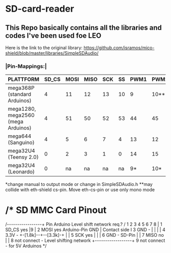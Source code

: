 # SD-card-reader
## This Repo basically contains all the libraries and codes I've been used foe LEO

Here is the link to the original library:
https://github.com/isramos/mico-shield/blob/master/libraries/SimpleSDAudio/


### |Pin-Mappings:|                              


|PLATTFORM                             |SD_CS| MOSI| MISO| SCK| SS |PWM1| PWM2| Ocx1| Ocx2|
|--------------------------------------|-----|-----|-----|----|----|----|-----|-----|-----|
|mega368P         (standard Arduinos)  |  4  | 11  | 12  | 13 | 10 | 9  | 10**| 1A  | 1B  |
| mega1280, mega2560 (mega Arduinos)   | 4   | 51  | 50  | 52 | 53 | 44 | 45  | 5C  |5B   | 
|mega644 (Sanguino)                    |4    |5    |6    |7   |4   |13  |12   |1A   |1B   |
| mega32U4 (Teensy 2.0)                |0    |2    |3    |1   |0   |14  |15   |1A   |1B   |
| mega32U4 (Leonardo)                  |0    |na   |na   |na  |na  |9*  | 10*  |1A  |1B   |


 *change manual to output mode or change in SimpleSDAudio.h 
 **may collide with eth-shield cs-pin. Move eth-cs-pin or use only mono mode
 
 /*
  SD MMC Card Pinout
 =================================================================================
 
  /-----------------+  Pin   Arduino       Level shift network req.? 
 /  1 2 3 4 5 6 7 8 |   1    SD_CS         yes
 |9                 |   2    MOSI          yes       Arduino-Pin            GND
 |   Contact side   I   3    GND           -             |                   |
 |                  |   4    3.3V          -             +-[1.8k]--+--[3.3k]-+
 |                  |   5    SCK           yes                     |
 |                  |   6    GND           -                     SD-Pin
 |                  |   7    MISO          no                                 
 |                  |   8    not connect   -          Level shifting network 
 +------------------+   9    not connect   -             for 5V Arduinos
 */
